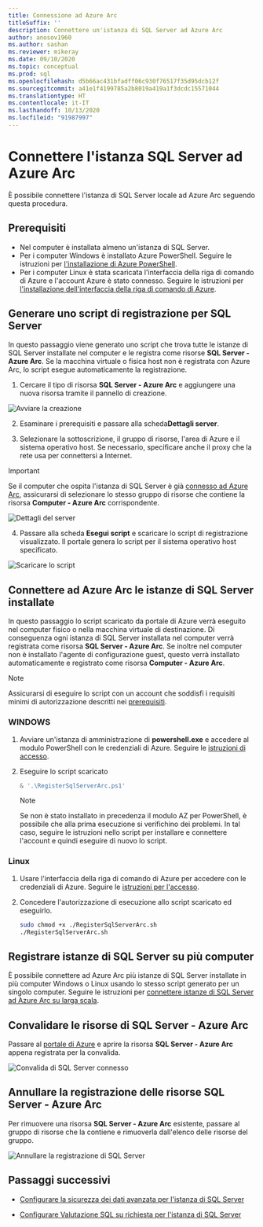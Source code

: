 ```yaml
---
title: Connessione ad Azure Arc
titleSuffix: ''
description: Connettere un'istanza di SQL Server ad Azure Arc
author: anosov1960
ms.author: sashan
ms.reviewer: mikeray
ms.date: 09/10/2020
ms.topic: conceptual
ms.prod: sql
ms.openlocfilehash: d5b66ac431bfadff06c930f76517f35d95dcb12f
ms.sourcegitcommit: a41e1f4199785a2b8019a419a1f3dcdc15571044
ms.translationtype: HT
ms.contentlocale: it-IT
ms.lasthandoff: 10/13/2020
ms.locfileid: "91987997"
---
```

# <a name="connect-your-sql-server-to-azure-arc"></a>Connettere l'istanza SQL Server ad Azure Arc

È possibile connettere l'istanza di SQL Server locale ad Azure Arc seguendo questa procedura.

## <a name="prerequisites"></a>Prerequisiti

* Nel computer è installata almeno un'istanza di SQL Server.
* Per i computer Windows è installato Azure PowerShell. Seguire le istruzioni per [l'installazione di Azure PowerShell](/powershell/azure/install-az-ps).
* Per i computer Linux è stata scaricata l'interfaccia della riga di comando di Azure e l'account Azure è stato connesso. Seguire le istruzioni per [l'installazione dell'interfaccia della riga di comando di Azure](/cli/azure/install-azure-cli-apt).


## <a name="generate-a-registration-script-for-sql-server"></a>Generare uno script di registrazione per SQL Server

In questo passaggio viene generato uno script che trova tutte le istanze di SQL Server installate nel computer e le registra come risorse __SQL Server - Azure Arc__. Se la macchina virtuale o fisica host non è registrata con Azure Arc, lo script esegue automaticamente la registrazione.

1. Cercare il tipo di risorsa __SQL Server - Azure Arc__ e aggiungere una nuova risorsa tramite il pannello di creazione.

![Avviare la creazione](media/join/start-creation-of-sql-server-azure-arc-resource.png)
    
2. Esaminare i prerequisiti e passare alla scheda**Dettagli server**.  

3. Selezionare la sottoscrizione, il gruppo di risorse, l'area di Azure e il sistema operativo host. Se necessario, specificare anche il proxy che la rete usa per connettersi a Internet.

> [!IMPORTANT]
> Se il computer che ospita l'istanza di SQL Server è già [connesso ad Azure Arc](/azure/azure-arc/servers/onboard-portal), assicurarsi di selezionare lo stesso gruppo di risorse che contiene la risorsa __Computer - Azure Arc__ corrispondente.

![Dettagli del server](media/join/server-details-sql-server-azure-arc.png)

4. Passare alla scheda **Esegui script** e scaricare lo script di registrazione visualizzato. Il portale genera lo script per il sistema operativo host specificato.

![Scaricare lo script](media/join/download-script-sql-server-azure-arc.png)

## <a name="connect-the-installed-sql-server-instances-to-azure-arc"></a>Connettere ad Azure Arc le istanze di SQL Server installate

In questo passaggio lo script scaricato da portale di Azure verrà eseguito nel computer fisico o nella macchina virtuale di destinazione. Di conseguenza ogni istanza di SQL Server installata nel computer verrà registrata come risorsa __SQL Server - Azure Arc__. Se inoltre nel computer non è installato l'agente di configurazione guest, questo verrà installato automaticamente e registrato come risorsa __Computer - Azure Arc__.

> [!NOTE]
> Assicurarsi di eseguire lo script con un account che soddisfi i requisiti minimi di autorizzazione descritti nei [prerequisiti](overview.md#prerequisites).

### <a name="windows"></a>WINDOWS

1. Avviare un'istanza di amministrazione di __powershell.exe__ e accedere al modulo PowerShell con le credenziali di Azure. Seguire le [istruzioni di accesso](/powershell/azure/install-az-ps#sign-in).

2. Eseguire lo script scaricato

   ```powershell
   & '.\RegisterSqlServerArc.ps1'
   ```

   > [!NOTE]
   > Se non è stato installato in precedenza il modulo AZ per PowerShell, è possibile che alla prima esecuzione si verifichino dei problemi. In tal caso, seguire le istruzioni nello script per installare e connettere l'account e quindi eseguire di nuovo lo script.

### <a name="linux"></a>Linux

1. Usare l'interfaccia della riga di comando di Azure per accedere con le credenziali di Azure. Seguire le [istruzioni per l'accesso](/cli/azure/authenticate-azure-cli).

2. Concedere l'autorizzazione di esecuzione allo script scaricato ed eseguirlo.

   ```bash
   sudo chmod +x ./RegisterSqlServerArc.sh
   ./RegisterSqlServerArc.sh
   ```

## <a name="register-sql-server-instances-on-multiple-machines"></a>Registrare istanze di SQL Server su più computer

È possibile connettere ad Azure Arc più istanze di SQL Server installate in più computer Windows o Linux usando lo stesso script generato per un singolo computer. Seguire le istruzioni per [connettere istanze di SQL Server ad Azure Arc su larga scala](connect-at-scale.md).

## <a name="validate-the-sql-server---azure-arc-resources"></a>Convalidare le risorse di SQL Server - Azure Arc

Passare al [portale di Azure](https://ms.portal.azure.com/#home) e aprire la risorsa __SQL Server - Azure Arc__ appena registrata per la convalida.

![Convalida di SQL Server connesso ](media/join/validate-sql-server-azure-arc.png)

## <a name="un-register-the-sql-server---azure-arc-resources"></a>Annullare la registrazione delle risorse SQL Server - Azure Arc

Per rimuovere una risorsa __SQL Server - Azure Arc__ esistente, passare al gruppo di risorse che la contiene e rimuoverla dall'elenco delle risorse del gruppo.

![Annullare la registrazione di SQL Server](media/join/delete-sql-server-azure-arc.png)

## <a name="next-steps"></a>Passaggi successivi

* [Configurare la sicurezza dei dati avanzata per l'istanza di SQL Server](configure-advanced-data-security.md)

* [Configurare Valutazione SQL su richiesta per l'istanza di SQL Server](assess.md)